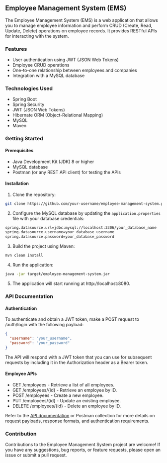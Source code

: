 ## Employee Management System (EMS)

The Employee Management System (EMS) is a web application that allows you to manage employee information and perform CRUD (Create, Read, Update, Delete) operations on employee records. It provides RESTful APIs for interacting with the system.

### Features

- User authentication using JWT (JSON Web Tokens)
- Employee CRUD operations
- One-to-one relationship between employees and companies
- Integration with a MySQL database

### Technologies Used

- Spring Boot
- Spring Security
- JWT (JSON Web Tokens)
- Hibernate ORM (Object-Relational Mapping)
- MySQL
- Maven

### Getting Started

#### Prerequisites

- Java Development Kit (JDK) 8 or higher
- MySQL database
- Postman (or any REST API client) for testing the APIs

#### Installation

1. Clone the repository:

```bash
git clone https://github.com/your-username/employee-management-system.git
```
2. Configure the MySQL database by updating the `application.properties` file with your database credentials:
```bash
spring.datasource.url=jdbc:mysql://localhost:3306/your_database_name
spring.datasource.username=your_database_username
spring.datasource.password=your_database_password
```
3. Build the project using Maven:
```bash
mvn clean install
```
4. Run the application:
```bash
java -jar target/employee-management-system.jar
```
5. The application will start running at http://localhost:8080.

### API Documentation
#### Authentication
To authenticate and obtain a JWT token, make a POST request to /auth/login with the following payload:
```json
{
  "username": "your_username",
  "password": "your_password"
}
```

The API will respond with a JWT token that you can use for subsequent requests by including it in the Authorization header as a Bearer token.

#### Employee APIs
- GET /employees - Retrieve a list of all employees.
- GET /employees/{id} - Retrieve an employee by ID.
- POST /employees - Create a new employee.
- PUT /employees/{id} - Update an existing employee.
- DELETE /employees/{id} - Delete an employee by ID.

Refer to the [API documentation](https://documenter.getpostman.com/view/26741522/2s93zH1eJ3) or Postman collection for more details on request payloads, response formats, and authentication requirements.

### Contribution
Contributions to the Employee Management System project are welcome! If you have any suggestions, bug reports, or feature requests, please open an issue or submit a pull request.